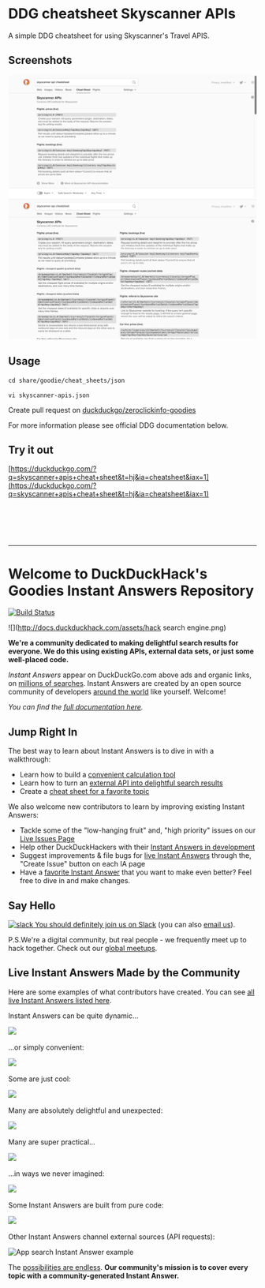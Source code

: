 # DDG cheatsheet Skyscanner APIs

A simple DDG cheatsheet for using Skyscanner's Travel APIS.

## Screenshots

![Screenshot of the DDG cheatsheet for Skyscanner's APIs](/images/DDG_cheatsheet1.png)
![Screenshot of the DDG cheatsheet for Skyscanner's APIs](/images/DDG_cheatsheet2.png)

## Usage

```shell
cd share/goodie/cheat_sheets/json
```

```shell
vi skyscanner-apis.json
```

Create pull request on [duckduckgo/zeroclickinfo-goodies](https://github.com/duckduckgo/zeroclickinfo-goodies) 

For more information please see official DDG documentation below.

## Try it out

[https://duckduckgo.com/?q=skyscanner+apis+cheat+sheet&t=hj&ia=cheatsheet&iax=1](https://duckduckgo.com/?q=skyscanner+apis+cheat+sheet&t=hj&ia=cheatsheet&iax=1)


<br>

<br>

<br>

<br>

---

# Welcome to DuckDuckHack's Goodies Instant Answers Repository

[![Build Status](https://travis-ci.org/duckduckgo/zeroclickinfo-goodies.png?branch=master)](https://travis-ci.org/duckduckgo/zeroclickinfo-goodies)

![](http://docs.duckduckhack.com/assets/hack search engine.png)

**We're a community dedicated to making delightful search results for everyone. We do this using existing APIs, external data sets, or just some well-placed code.**

*Instant Answers* appear on DuckDuckGo.com above ads and organic links, on [millions of searches](https://duckduckgo.com/traffic.html). Instant Answers are created by an open source community of developers [around the world](http://duckduckgo.meetup.com/) like yourself. Welcome!

*You can find the [full documentation here](http://docs.duckduckhack.com).*

## Jump Right In

The best way to learn about Instant Answers is to dive in with a walkthrough:

- Learn how to build a [convenient calculation tool](http://docs.duckduckhack.com/walkthroughs/calculation.html)
- Learn how to turn an [external API into delightful search results](http://docs.duckduckhack.com/walkthroughs/forum-lookup.html)
- Create a [cheat sheet for a favorite topic](http://docs.duckduckhack.com/walkthroughs/programming-syntax.html)

We also welcome new contributors to learn by improving existing Instant Answers:

- Tackle some of the "low-hanging fruit" and, "high priority" issues on our [Live Issues Page](https://duck.co/ia/dev/issues?tag=lowhangingfruit)
- Help other DuckDuckHackers with their [Instant Answers in development](https://duck.co/ia/dev/pipeline)
- Suggest improvements & file bugs for [live Instant Answers](https://duck.co/ia) through the, "Create Issue" button on each IA page
- Have a [favorite Instant Answer](http://duck.co/ia) that you want to make even better? Feel free to dive in and make changes.


## Say Hello

[![slack](http://docs.duckduckhack.com/assets/slack.png) You should definitely join us on Slack](https://quackslack.herokuapp.com) (you can also [email us](mailto:open@duckduckgo.com)).

P.S.We're a digital community, but real people - we frequently meet up to hack together. Check out our [global meetups](http://duckduckgo.meetup.com/).

## Live Instant Answers Made by the Community

Here are some examples of what contributors have created. You can see [all live Instant Answers listed here](https://duck.co/ia).

Instant Answers can be quite dynamic...

![](http://docs.duckduckhack.com/assets/parking_ny.png)

...or simply convenient:

![](http://docs.duckduckhack.com/assets/sales_tax.png)

Some are just cool: 

![](http://docs.duckduckhack.com/assets/heads_tails.png)

Many are absolutely delightful and unexpected:

![](http://docs.duckduckhack.com/assets/bpm_ms.png)

Many are super practical...

![](http://docs.duckduckhack.com/assets/air_quality.png)

...in ways we never imagined:

![](http://docs.duckduckhack.com/assets/blue_pill.png)

Some Instant Answers are built from pure code:

![](http://docs.duckduckhack.com/assets/url_encode.png)

Other Instant Answers channel external sources (API requests):

![App search Instant Answer example](http://docs.duckduckhack.com/assets/app_search_example.png)

The [possibilities are endless](https://duck.co/ia). **Our community's mission is to cover every topic with a community-generated Instant Answer.**
